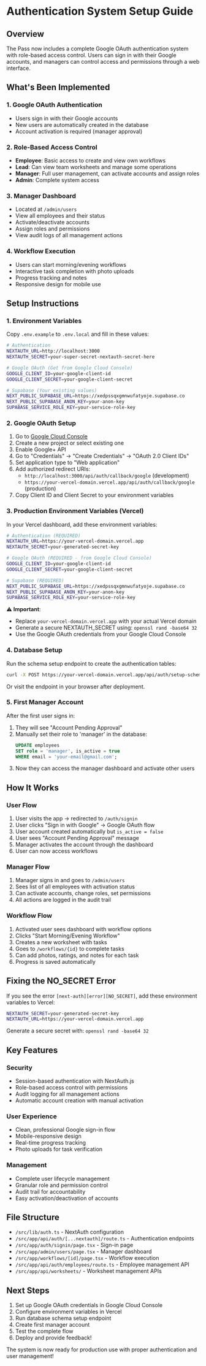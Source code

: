 # Authentication System Setup Guide

## Overview
The Pass now includes a complete Google OAuth authentication system with role-based access control. Users can sign in with their Google accounts, and managers can control access and permissions through a web interface.

## What's Been Implemented

### 1. Google OAuth Authentication
- Users sign in with their Google accounts
- New users are automatically created in the database
- Account activation is required (manager approval)

### 2. Role-Based Access Control
- **Employee**: Basic access to create and view own workflows
- **Lead**: Can view team worksheets and manage some operations
- **Manager**: Full user management, can activate accounts and assign roles
- **Admin**: Complete system access

### 3. Manager Dashboard
- Located at `/admin/users`
- View all employees and their status
- Activate/deactivate accounts
- Assign roles and permissions
- View audit logs of all management actions

### 4. Workflow Execution
- Users can start morning/evening workflows
- Interactive task completion with photo uploads
- Progress tracking and notes
- Responsive design for mobile use

## Setup Instructions

### 1. Environment Variables
Copy `.env.example` to `.env.local` and fill in these values:

```bash
# Authentication
NEXTAUTH_URL=http://localhost:3000
NEXTAUTH_SECRET=your-super-secret-nextauth-secret-here

# Google OAuth (Get from Google Cloud Console)
GOOGLE_CLIENT_ID=your-google-client-id
GOOGLE_CLIENT_SECRET=your-google-client-secret

# Supabase (Your existing values)
NEXT_PUBLIC_SUPABASE_URL=https://xedpssqxgmnwufatyoje.supabase.co
NEXT_PUBLIC_SUPABASE_ANON_KEY=your-anon-key
SUPABASE_SERVICE_ROLE_KEY=your-service-role-key
```

### 2. Google OAuth Setup
1. Go to [Google Cloud Console](https://console.cloud.google.com/)
2. Create a new project or select existing one
3. Enable Google+ API
4. Go to "Credentials" → "Create Credentials" → "OAuth 2.0 Client IDs"
5. Set application type to "Web application"
6. Add authorized redirect URIs:
   - `http://localhost:3000/api/auth/callback/google` (development)
   - `https://your-vercel-domain.vercel.app/api/auth/callback/google` (production)
7. Copy Client ID and Client Secret to your environment variables

### 3. Production Environment Variables (Vercel)
In your Vercel dashboard, add these environment variables:

```bash
# Authentication (REQUIRED)
NEXTAUTH_URL=https://your-vercel-domain.vercel.app
NEXTAUTH_SECRET=your-generated-secret-key

# Google OAuth (REQUIRED - from Google Cloud Console)
GOOGLE_CLIENT_ID=your-google-client-id
GOOGLE_CLIENT_SECRET=your-google-client-secret

# Supabase (REQUIRED)
NEXT_PUBLIC_SUPABASE_URL=https://xedpssqxgmnwufatyoje.supabase.co
NEXT_PUBLIC_SUPABASE_ANON_KEY=your-anon-key
SUPABASE_SERVICE_ROLE_KEY=your-service-role-key
```

⚠️ **Important**: 
- Replace `your-vercel-domain.vercel.app` with your actual Vercel domain
- Generate a secure NEXTAUTH_SECRET using: `openssl rand -base64 32`
- Use the Google OAuth credentials from your Google Cloud Console

### 4. Database Setup
Run the schema setup endpoint to create the authentication tables:
```bash
curl -X POST https://your-vercel-domain.vercel.app/api/auth/setup-schema
```

Or visit the endpoint in your browser after deployment.

### 5. First Manager Account
After the first user signs in:
1. They will see "Account Pending Approval"
2. Manually set their role to 'manager' in the database:
   ```sql
   UPDATE employees 
   SET role = 'manager', is_active = true 
   WHERE email = 'your-email@gmail.com';
   ```
3. Now they can access the manager dashboard and activate other users

## How It Works

### User Flow
1. User visits the app → redirected to `/auth/signin`
2. User clicks "Sign in with Google" → Google OAuth flow
3. User account created automatically but `is_active = false`
4. User sees "Account Pending Approval" message
5. Manager activates the account through the dashboard
6. User can now access workflows

### Manager Flow
1. Manager signs in and goes to `/admin/users`
2. Sees list of all employees with activation status
3. Can activate accounts, change roles, set permissions
4. All actions are logged in the audit trail

### Workflow Flow
1. Activated user sees dashboard with workflow options
2. Clicks "Start Morning/Evening Workflow"
3. Creates a new worksheet with tasks
4. Goes to `/workflows/{id}` to complete tasks
5. Can add photos, ratings, and notes for each task
6. Progress is saved automatically

## Fixing the NO_SECRET Error

If you see the error `[next-auth][error][NO_SECRET]`, add these environment variables to Vercel:

```bash
NEXTAUTH_SECRET=your-generated-secret-key
NEXTAUTH_URL=https://your-vercel-domain.vercel.app
```

Generate a secure secret with: `openssl rand -base64 32`

## Key Features

### Security
- Session-based authentication with NextAuth.js
- Role-based access control with permissions
- Audit logging for all management actions
- Automatic account creation with manual activation

### User Experience
- Clean, professional Google sign-in flow
- Mobile-responsive design
- Real-time progress tracking
- Photo uploads for task verification

### Management
- Complete user lifecycle management
- Granular role and permission control
- Audit trail for accountability
- Easy activation/deactivation of accounts

## File Structure
- `/src/lib/auth.ts` - NextAuth configuration
- `/src/app/api/auth/[...nextauth]/route.ts` - Authentication endpoints
- `/src/app/auth/signin/page.tsx` - Sign-in page
- `/src/app/admin/users/page.tsx` - Manager dashboard
- `/src/app/workflows/[id]/page.tsx` - Workflow execution
- `/src/app/api/auth/employees/route.ts` - Employee management API
- `/src/app/api/worksheets/` - Worksheet management APIs

## Next Steps
1. Set up Google OAuth credentials in Google Cloud Console
2. Configure environment variables in Vercel
3. Run database schema setup endpoint
4. Create first manager account
5. Test the complete flow
6. Deploy and provide feedback!

The system is now ready for production use with proper authentication and user management!
